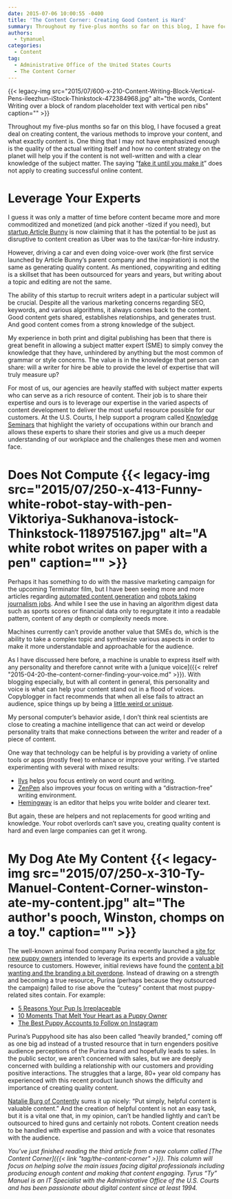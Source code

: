```yaml
---
date: 2015-07-06 10:00:55 -0400
title: 'The Content Corner: Creating Good Content is Hard'
summary: Throughout my five-plus months so far on this blog, I have focused a great deal on creating content, the various methods to improve your content, and what exactly content is. One thing that I may not have emphasized enough is the quality of the actual writing itself and how no content strategy on the planet
authors:
  - tymanuel
categories:
  - Content
tag:
  - Administrative Office of the United States Courts
  - The Content Corner
---
```


{{< legacy-img src="2015/07/600-x-210-Content-Writing-Block-Vertical-Pens-ileezhun-iStock-Thinkstock-472384968.jpg" alt="the words, Content Writing over a block of random placeholder text with vertical pen nibs" caption="" >}} 

Throughout my five-plus months so far on this blog, I have focused a great deal on creating content, the various methods to improve your content, and what exactly content is. One thing that I may not have emphasized enough is the quality of the actual writing itself and how no content strategy on the planet will help you if the content is not well-written and with a clear knowledge of the subject matter. The saying “[fake it until you make it](http://www.copyblogger.com/dork-copy/)” does not apply to creating successful online content.

# Leverage Your Experts

I guess it was only a matter of time before content became more and more commoditized and monetized (and pick another -tized if you need), but [startup Article Bunny](http://mashable.com/2015/06/21/articlebunny-content-marketing/) is now claiming that it has the potential to be just as disruptive to content creation as Uber was to the taxi/car-for-hire industry.

However, driving a car and even doing voice-over work (the first service launched by Article Bunny’s parent company and the inspiration) is not the same as generating quality content. As mentioned, copywriting and editing is a skillset that has been outsourced for years and years, but writing about a topic and editing are not the same.

The ability of this startup to recruit writers adept in a particular subject will be crucial. Despite all the various marketing concerns regarding SEO, keywords, and various algorithms, it always comes back to the content. Good content gets shared, establishes relationships, and generates trust. And good content comes from a strong knowledge of the subject.

My experience in both print and digital publishing has been that there is great benefit in allowing a subject matter expert (SME) to simply convey the knowledge that they have, unhindered by anything but the most common of grammar or style concerns. The value is in the knowledge that person can share: will a writer for hire be able to provide the level of expertise that will truly measure up?

For most of us, our agencies are heavily staffed with subject matter experts who can serve as a rich resource of content. Their job is to share their expertise and ours is to leverage our expertise in the varied aspects of content development to deliver the most useful resource possible for our customers. At the U.S. Courts, I help support a program called [Knowledge Seminars](https://youtu.be/BaDn3MqIHVA) that highlight the variety of occupations within our branch and allows these experts to share their stories and give us a much deeper understanding of our workplace and the challenges these men and women face.

# Does Not Compute {{< legacy-img src="2015/07/250-x-413-Funny-white-robot-stay-with-pen-Viktoriya-Sukhanova-istock-Thinkstock-118975167.jpg" alt="A white robot writes on paper with a pen" caption="" >}} 

Perhaps it has something to do with the massive marketing campaign for the upcoming Terminator film, but I have been seeing more and more articles regarding [automated content generation](http://futurecontent.co/automated-content-can-algorithms-write-your-content/) and [robots taking journalism jobs](http://www.theverge.com/2015/1/29/7939067/ap-journalism-automation-robots-financial-reporting). And while I see the use in having an algorithm digest data such as sports scores or financial data only to regurgitate it into a readable pattern, content of any depth or complexity needs more.

Machines currently can’t provide another value that SMEs do, which is the ability to take a complex topic and synthesize various aspects in order to make it more understandable and approachable for the audience.

As I have discussed here before, a machine is unable to express itself with any personality and therefore cannot write with a [unique voice]({{< relref "2015-04-20-the-content-corner-finding-your-voice.md" >}}). With blogging especially, but with all content in general, this personality and voice is what can help your content stand out in a flood of voices. Copyblogger in fact recommends that when all else fails to attract an audience, spice things up by being a [little weird or unique](http://www.copyblogger.com/confident-bloggers/).

My personal computer’s behavior aside, I don’t think real scientists are close to creating a machine intelligence that can act weird or develop personality traits that make connections between the writer and reader of a piece of content.

One way that technology can be helpful is by providing a variety of online tools or apps (mostly free) to enhance or improve your writing. I’ve started experimenting with several with mixed results:

  * [Ilys](https://www.ilys.com/welcome) helps you focus entirely on word count and writing.
  * [ZenPen](http://www.zenpen.io/) also improves your focus on writing with a “distraction-free” writing environment.
  * [Hemingway](http://www.hemingwayapp.com/) is an editor that helps you write bolder and clearer text.

But again, these are helpers and not replacements for good writing and knowledge. Your robot overlords can’t save you, creating quality content is hard and even large companies can get it wrong.

# My Dog Ate My Content {{< legacy-img src="2015/07/250-x-310-Ty-Manuel-Content-Corner-winston-ate-my-content.jpg" alt="The author's pooch, Winston, chomps on a toy." caption="" >}} 

The well-known animal food company Purina recently launched a [site for new puppy owners](https://puppyhood.com/) intended to leverage its experts and provide a valuable resource to customers. However, initial reviews have found the [content a bit wanting and the branding a bit overdone](http://contently.com/strategist/2015/06/29/puppy-love-inside-purinas-ambitious-new-content-play/). Instead of drawing on a strength and becoming a true resource, Purina (perhaps because they outsourced the campaign) failed to rise above the “cutesy” content that most puppy-related sites contain. For example:

  * [5 Reasons Your Pup Is Irreplaceable](https://puppyhood.com/articles/1367/5-reasons-your-pup-is-irreplaceable/1366)
  * [10 Moments That Melt Your Heart as a Puppy Owner](https://puppyhood.com/articles/1400/10-moments-that-will-melt-your-heart-as-a-puppy-owner/1366)
  * [The Best Puppy Accounts to Follow on Instagram](https://puppyhood.com/articles/1444/how-to-prep-your-pup-when-youre-expecting/1366)

Purina’s Puppyhood site has also been called “heavily branded,” coming off as one big ad instead of a trusted resource that in turn engenders positive audience perceptions of the Purina brand and hopefully leads to sales. In the public sector, we aren’t concerned with sales, but we are deeply concerned with building a relationship with our customers and providing positive interactions. The struggles that a large, 80+ year old company has experienced with this recent product launch shows the difficulty and importance of creating quality content.

[Natalie Burg of Contently](https://natalieburg.contently.com/) sums it up nicely: “Put simply, helpful content is valuable content.” And the creation of helpful content is not an easy task, but it is a vital one that, in my opinion, can’t be handled lightly and can’t be outsourced to hired guns and certainly not robots. Content creation needs to be handled with expertise and passion and with a voice that resonates with the audience.

_You’ve just finished reading the third article from a new column called [The Content Corner]({{< link "tag/the-content-corner" >}}). This column will focus on helping solve the main issues facing digital professionals including producing enough content and making that content engaging._
_Tyrus “Ty” Manuel is an IT Specialist with the Administrative Office of the U.S. Courts and has been passionate about digital content since at least 1994._